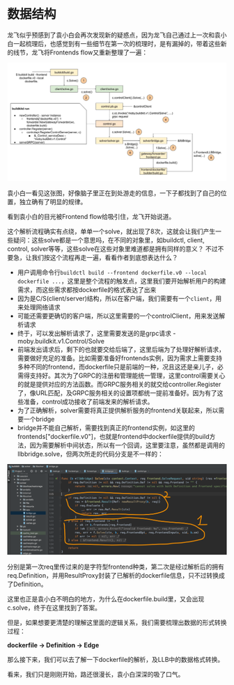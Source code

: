 # 数据结构

龙飞似乎预感到了袁小白会再次发现新的疑惑点，因为龙飞自己通过上一次和袁小白一起梳理后，也感觉到有一些细节在第一次的梳理时，是有漏掉的，带着这些新的线节，龙飞将Frontends flow又重新整理了一遍：

![FrontendsFlow.jpg](./img/FrontendsFlow.jpg)

袁小白一看见这张图，好像脑子里正在到处游走的信息，一下子都找到了自己的位置，独立确有了明显的规律。

看到袁小白的目光被Frontend flow给吸引住，龙飞开始说道。

这个解析流程确实有点绕，单单一个solve，就出现了8次，这就会让我们产生一些疑问：这些solve都是一个意思吗，在不同的对象里，如buildctl, client, control, solver等等，这些solve在这些对象里难道都是拥有同样的意义？
不过不要急，让我们按这个流程再走一遍，看看作者到底想表达什么？

* 用户调用命令行`buildctl build --frontend dockerfile.v0 --local dockerfile ...`，这里是整个流程的触发点，这里我们要开始解析用户的构建需求，而这些需求都按dockerfile的格式表达了出来
* 因为是C/S(client/server)结构，所以在客户端，我们需要有一个`client`，用来处理网络请求
* 可能还需要更确切的客户端，所以这里需要的一个controlClient，用来发送解析请求
* 终于，可以发出解析请求了，这里需要发送的是grpc请求 - moby.buildkit.v1.Control/Solve
* 前端发出请求后，剩下的也就要交给后端了，这里后端为了处理好解析请求，需要做好充足的准备。比如需要准备好frontends实例，因为需求上需要支持多种不同的frontend，而dockerfile只是前端的一种，况且这还是亲儿子，必需得支持好。其次为了GRPC的注册和管理能统一管理，这里control需要关心的就是提供对应的方法函数。而GRPC服务相关的就交给controller.Register了，像URL匹配，及GRPC服务相关的设置项都统一提前准备好。因为有了这些准备，control成功接收了前端发来的解析请求。
* 为了正确解析，solver需要将真正提供解析服务的frontend关联起来，所以需要一个bridge
* bridge并不能自己解析，需要找到真正的frontend实例，如这里的frontends["dockerfile.v0"]，也就是frontend中dockerfile提供的build方法，因为需要解析中间状态，所以有一个回调，这里要注意，虽然都是调用的llbbridge.solve，但两次所走的代码分支是不一样的：

![DefaultFrontend.png](./img/DefaultFrontend.png)

分别是第一次req里传过来的是字符型frontend种类，第二次是经过解析后的拥有req.Definition，并用ResultProxy封装了已解析的dockerfile信息，只不过转换成了Definition。

这里也正是袁小白不明白的地方，为什么在dockerfile.build里，又会出现c.solve，终于在这里找到了答案。

但是，如果想要更清楚的理解这里面的逻辑关系，我们需要梳理出数据的形式转换过程：

**dockerfile -> Definition -> Edge**

那么接下来，我们可以去了解一下dockerfile的解析，及LLB中的数据格式转换。

看来，我们只是刚刚开始，路还很漫长，袁小白深深的吸了口气。
